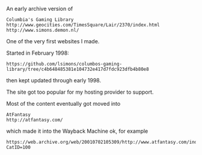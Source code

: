 An early archive version of

    Columbia's Gaming Library
    http://www.geocities.com/TimesSquare/Lair/2370/index.html
    http://www.simons.demon.nl/

One of the very first websites I made.

Started in February 1998:

    https://github.com/lsimons/columbos-gaming-library/tree/c4b648485381e104732e417d7fdc923dfb4b80e8

then kept updated through early 1998.

The site got too popular for my hosting provider to support.

Most of the content eventually got moved into

    AtFantasy
    http://atfantasy.com/

which made it into the Wayback Machine ok, for example

    https://web.archive.org/web/20010702105309/http://www.atfantasy.com/index.php?CatID=100
